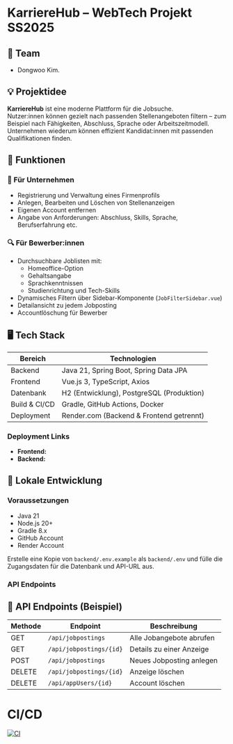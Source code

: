 # KarriereHub – WebTech Projekt SS2025

## 👥 Team
- Dongwoo Kim.

## 💡 Projektidee
**KarriereHub** ist eine moderne Plattform für die Jobsuche.  
Nutzer:innen können gezielt nach passenden Stellenangeboten filtern – zum Beispiel nach Fähigkeiten, Abschluss, Sprache oder Arbeitszeitmodell.  
Unternehmen wiederum können effizient Kandidat:innen mit passenden Qualifikationen finden.

## 🔧 Funktionen

### 👤 Für Unternehmen
- Registrierung und Verwaltung eines Firmenprofils
- Anlegen, Bearbeiten und Löschen von Stellenanzeigen
- Eigenen Account entfernen 
- Angabe von Anforderungen: Abschluss, Skills, Sprache, Berufserfahrung etc.


### 🔍 Für Bewerber:innen
- Durchsuchbare Joblisten mit:
    - Homeoffice-Option
    - Gehaltsangabe
    - Sprachkenntnissen
    - Studienrichtung und Tech-Skills
- Dynamisches Filtern über Sidebar-Komponente (`JobFilterSidebar.vue`)
- Detailansicht zu jedem Jobposting
- Accountlöschung für Bewerber

## 🖥️ Tech Stack

| Bereich       | Technologien                                 |
|--------------|-----------------------------------------------|
| Backend       | Java 21, Spring Boot, Spring Data JPA        |
| Frontend      | Vue.js 3, TypeScript, Axios                  |
| Datenbank     | H2 (Entwicklung), PostgreSQL (Produktion)    |
| Build & CI/CD | Gradle, GitHub Actions, Docker               |
| Deployment    | Render.com (Backend & Frontend getrennt)     |

### Deployment Links
- **Frontend:** 
- **Backend:** 


## 🚀 Lokale Entwicklung

### Voraussetzungen
- Java 21
- Node.js 20+
- Gradle 8.x
- GitHub Account
- Render Account

Erstelle eine Kopie von `backend/.env.example` als `backend/.env` und fülle die Zugangsdaten für die Datenbank und API-URL aus.


### API Endpoints
## 📡 API Endpoints (Beispiel)

| Methode | Endpoint                | Beschreibung              |
|---------|-------------------------|---------------------------|
| GET     | `/api/jobpostings`      | Alle Jobangebote abrufen |
| GET     | `/api/jobpostings/{id}` | Details zu einer Anzeige |
| POST    | `/api/jobpostings`      | Neues Jobposting anlegen |
| DELETE  | `/api/jobpostings/{id}` | Anzeige löschen          |
| DELETE  | `/api/appUsers/{id}`    | Account löschen          |

# CI/CD

[![CI](https://github.com/Kimsschrift/Webtech_Projekt/actions/workflows/tests.yml/badge.svg)](https://github.com/Kimsschrift/Webtech_Projekt/actions/workflows/tests.yml)
